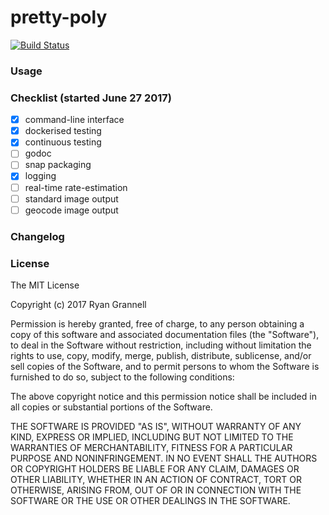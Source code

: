 
# pretty-poly


[![Build Status](https://travis-ci.org/rgrannell1/pretty-poly.svg?branch=master)](https://travis-ci.org/rgrannell1/pretty-poly)

### Usage

### Checklist (started June 27 2017)

- [x] command-line interface
- [x] dockerised testing
- [x] continuous testing
- [ ] godoc
- [ ] snap packaging
- [x] logging
- [ ] real-time rate-estimation
- [ ] standard image output
- [ ] geocode image output

### Changelog

### License

The MIT License

Copyright (c) 2017 Ryan Grannell

Permission is hereby granted, free of charge, to any person obtaining a copy of this software and associated documentation files (the "Software"), to deal in the Software without restriction, including without limitation the rights to use, copy, modify, merge, publish, distribute, sublicense, and/or sell copies of the Software, and to permit persons to whom the Software is furnished to do so, subject to the following conditions:

The above copyright notice and this permission notice shall be included in all copies or substantial portions of the Software.

THE SOFTWARE IS PROVIDED "AS IS", WITHOUT WARRANTY OF ANY KIND, EXPRESS OR IMPLIED, INCLUDING BUT NOT LIMITED TO THE WARRANTIES OF MERCHANTABILITY, FITNESS FOR A PARTICULAR PURPOSE AND NONINFRINGEMENT. IN NO EVENT SHALL THE AUTHORS OR COPYRIGHT HOLDERS BE LIABLE FOR ANY CLAIM, DAMAGES OR OTHER LIABILITY, WHETHER IN AN ACTION OF CONTRACT, TORT OR OTHERWISE, ARISING FROM, OUT OF OR IN CONNECTION WITH THE SOFTWARE OR THE USE OR OTHER DEALINGS IN THE SOFTWARE.
